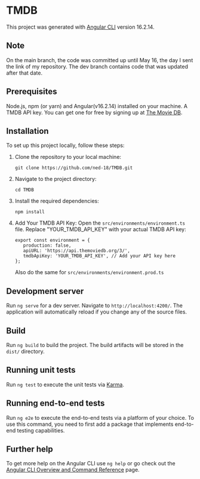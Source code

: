 # TMDB

This project was generated with [Angular CLI](https://github.com/angular/angular-cli) version 16.2.14.

## Note

On the main branch, the code was committed up until May 16, the day I sent the link of my repository. The dev branch contains code that was updated after that date.

## Prerequisites

Node.js, npm (or yarn) and Angular(v16.2.14) installed on your machine.
A TMDB API key. You can get one for free by signing up at [The Movie DB](https://developer.themoviedb.org/docs/getting-started).

## Installation

To set up this project locally, follow these steps:

1. Clone the repository to your local machine:

   ```
   git clone https://github.com/ned-18/TMDB.git
   ```

2. Navigate to the project directory:

   ```
   cd TMDB
   ```

3. Install the required dependencies:

   ```
   npm install
   ```

4. Add Your TMDB API Key:
    Open the `src/environments/environment.ts` file.
    Replace "YOUR_TMDB_API_KEY" with your actual TMDB API key:
     ```
    export const environment = {
        production: false,
        apiURL: 'https://api.themoviedb.org/3/',
        tmdbApiKey: 'YOUR_TMDB_API_KEY', // Add your API key here
    };
    ```
    Also do the same for `src/environments/environment.prod.ts`

## Development server

Run `ng serve` for a dev server. Navigate to `http://localhost:4200/`. The application will automatically reload if you change any of the source files.

## Build

Run `ng build` to build the project. The build artifacts will be stored in the `dist/` directory.

## Running unit tests

Run `ng test` to execute the unit tests via [Karma](https://karma-runner.github.io).

## Running end-to-end tests

Run `ng e2e` to execute the end-to-end tests via a platform of your choice. To use this command, you need to first add a package that implements end-to-end testing capabilities.

## Further help

To get more help on the Angular CLI use `ng help` or go check out the [Angular CLI Overview and Command Reference](https://angular.io/cli) page.
